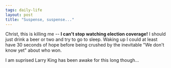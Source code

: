 ```yaml
---
tags: daily-life
layout: post
title: "Suspense, suspense..."
---
```




Christ, this is killing me -- <b>I can't stop watching election coverage!</b> I should just drink a beer or two and try to go to sleep. Waking up I could at least have 30 seconds of hope before being crushed by the inevitable "We don't know yet" about who won.

<p>I am suprised Larry King has been awake for this long though...



